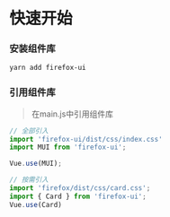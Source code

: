 # 快速开始

### 安装组件库
```bash
yarn add firefox-ui
```

### 引用组件库
> 在main.js中引用组件库
```javascript
// 全部引入
import 'firefox-ui/dist/css/index.css'
import MUI from 'firefox-ui';

Vue.use(MUI);

// 按需引入
import 'firefox/dist/css/card.css';
import { Card } from 'firefox-ui';
Vue.use(Card)
```
 